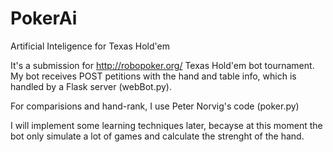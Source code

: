 PokerAi
=======

Artificial Inteligence for Texas Hold'em

It's a submission for http://robopoker.org/ Texas Hold'em bot tournament. My bot receives POST petitions with the hand and table info, which is handled by a Flask server (webBot.py).

For comparisions and hand-rank, I use Peter Norvig's code (poker.py)

I will implement some learning techniques later, becayse at this moment the bot only simulate a lot of games and calculate the strenght of the hand. 

